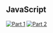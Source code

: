 ## JavaScript
[![Part 1](https://img.shields.io/badge/Part%201-0.431ms-informational)](https://adventofcode.com/2022/)
[![Part 2](https://img.shields.io/badge/Part%202-0.374ms-informational)](https://adventofcode.com/2022/)